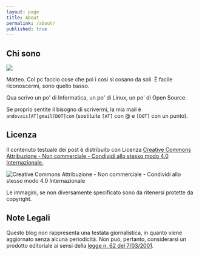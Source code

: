 ```yaml
---
layout: page
title: About
permalink: /about/
published: true
---
```



Chi sono
---

![](https://pbs.twimg.com/profile_images/589901395186188289/K3zggXv2_400x400.png)

Matteo. Col pc faccio cose che poi i cosi si cosano da soli. È facile riconoscermi, sono quello basso.

Qua scrivo un po' di Informatica, un po' di Linux, un po' di Open Source.

Se proprio sentite il bisogno di scrivermi, la mia mail è `andovais[AT]gmail[DOT]com`
(sostituite `[AT]` con @ e `[DOT]` con un punto).


Licenza
---
Il contenuto testuale dei post è distribuito con Licenza [Creative Commons Attribuzione - Non commerciale - Condividi allo stesso modo 4.0 Internazionale.](href="http://creativecommons.org/licenses/by-nc-sa/4.0/ "Creative Commons Attribuzione - Non commerciale - Condividi allo stesso modo 4.0")

![Creative Commons Attribuzione - Non commerciale - Condividi allo stesso modo 4.0 Internazionale](http://i.creativecommons.org/l/by-nc-sa/4.0/88x31.png)

Le immagini, se non diversamente specificato sono da ritenersi protette da copyright.


Note Legali
---
Questo blog non rappresenta una  testata giornalistica, in quanto  viene  aggiornato senza alcuna  periodicità. Non può, pertanto,  considerarsi un  prodotto editoriale ai  sensi della [legge   n. 62 del 7/03/2001](http://www.camera.it/parlam/leggi/01062l.htm).

